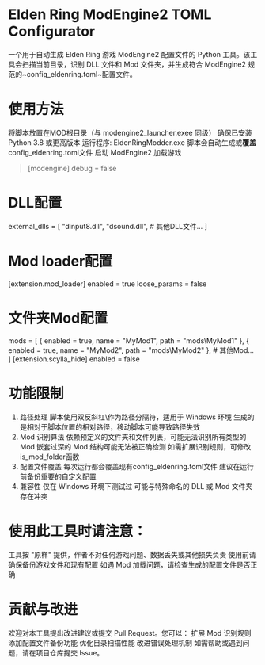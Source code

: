 # Elden Ring ModEngine2 TOML Configurator
一个用于自动生成 Elden Ring 游戏 ModEngine2 配置文件的 Python 工具。该工具会扫描当前目录，识别 DLL 文件和 Mod 文件夹，并生成符合 ModEngine2 规范的~config_eldenring.toml~配置文件。

# 使用方法
将脚本放置在MOD根目录（与 modengine2_launcher.exee 同级）
确保已安装 Python 3.8 或更高版本
运行程序: EldenRingModder.exe
脚本会自动生成或**覆盖**config_eldenring.toml文件
启动 ModEngine2 加载游戏
>[modengine]
debug = false
# DLL配置
external_dlls = [ 
    "dinput8.dll",
    "dsound.dll",
    # 其他DLL文件...
]
# Mod loader配置
[extension.mod_loader]
enabled = true
loose_params = false
# 文件夹Mod配置
mods = [
    { enabled = true, name = "MyMod1", path = "mods\\MyMod1" },
    { enabled = true, name = "MyMod2", path = "mods\\MyMod2" },
    # 其他Mod...
]
[extension.scylla_hide]
enabled = false

# 功能限制
1. 路径处理
脚本使用双反斜杠\\作为路径分隔符，适用于 Windows 环境
生成的是相对于脚本位置的相对路径，移动脚本可能导致路径失效
2. Mod 识别算法
依赖预定义的文件夹和文件列表，可能无法识别所有类型的 Mod
嵌套过深的 Mod 结构可能无法被正确检测
如需扩展识别规则，可修改is_mod_folder函数
3. 配置文件覆盖
每次运行都会覆盖现有config_eldenring.toml文件
建议在运行前备份重要的自定义配置
4. 兼容性
仅在 Windows 环境下测试过
可能与特殊命名的 DLL 或 Mod 文件夹存在冲突

# 使用此工具时请注意：
工具按 "原样" 提供，作者不对任何游戏问题、数据丢失或其他损失负责
使用前请确保备份游戏文件和现有配置
如遇 Mod 加载问题，请检查生成的配置文件是否正确

# 贡献与改进
欢迎对本工具提出改进建议或提交 Pull Request。您可以：
扩展 Mod 识别规则
添加配置文件备份功能
优化目录扫描性能
改进错误处理机制
如需帮助或遇到问题，请在项目仓库提交 Issue。
